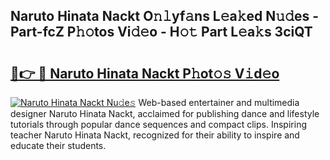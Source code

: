 ## Naruto Hinata Nackt O𝚗𝚕yf𝚊ns L𝚎a𝚔ed N𝚞𝚍es - Part-fcZ P𝚑𝚘tos Vi𝚍𝚎o - H𝚘𝚝 Part L𝚎a𝚔s 3ciQT

# <h2><a href="http://kf0hza.oniu.top/?m=Naruto+Hinata+Nackt">🔗👉 🔴 Naruto Hinata Nackt P𝚑ot𝚘𝚜 V𝚒d𝚎o</a></h2>

[![Naruto Hinata Nackt Nu𝚍e𝚜](https://i.imgur.com/0qMVB7G.gif)](http://kf0hza.oniu.top/?m=Naruto+Hinata+Nackt)
Web-based entertainer and multimedia designer Naruto Hinata Nackt, acclaimed for publishing dance and lifestyle tutorials through popular dance sequences and compact clips. Inspiring teacher Naruto Hinata Nackt, recognized for their ability to inspire and educate their students.  
